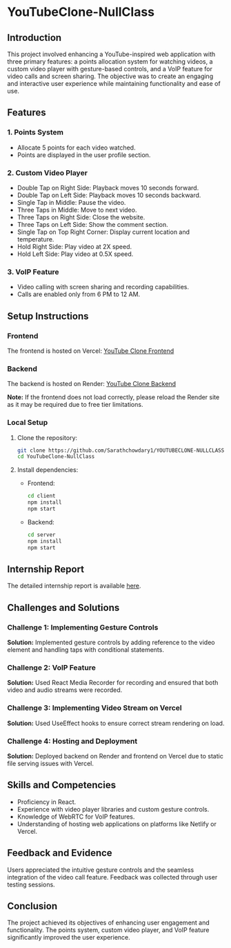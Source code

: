 
# YouTubeClone-NullClass

## Introduction
This project involved enhancing a YouTube-inspired web application with three primary features: a points allocation system for watching videos, a custom video player with gesture-based controls, and a VoIP feature for video calls and screen sharing. The objective was to create an engaging and interactive user experience while maintaining functionality and ease of use.

## Features
### 1. Points System
- Allocate 5 points for each video watched.
- Points are displayed in the user profile section.

### 2. Custom Video Player
- Double Tap on Right Side: Playback moves 10 seconds forward.
- Double Tap on Left Side: Playback moves 10 seconds backward.
- Single Tap in Middle: Pause the video.
- Three Taps in Middle: Move to next video.
- Three Taps on Right Side: Close the website.
- Three Taps on Left Side: Show the comment section.
- Single Tap on Top Right Corner: Display current location and temperature.
- Hold Right Side: Play video at 2X speed.
- Hold Left Side: Play video at 0.5X speed.

### 3. VoIP Feature
- Video calling with screen sharing and recording capabilities.
- Calls are enabled only from 6 PM to 12 AM.

## Setup Instructions
### Frontend
The frontend is hosted on Vercel: [YouTube Clone Frontend](https://you-tube-clone-frontend-xi.vercel.app/)
   
### Backend
The backend is hosted on Render: [YouTube Clone Backend](https://youtubeclone-nullclass.onrender.com/)

**Note:** If the frontend does not load correctly, please reload the Render site as it may be required due to free tier limitations.

### Local Setup
1. Clone the repository:
   ```sh
   git clone https://github.com/Sarathchowdary1/YOUTUBECLONE-NULLCLASS.git
   cd YouTubeClone-NullClass
   ```

2. Install dependencies:
   - Frontend:
     ```sh
     cd client
     npm install
     npm start
     ```
   - Backend:
     ```sh
     cd server
     npm install
     npm start
     ```

## Internship Report
The detailed internship report is available [here](./report.docx).

## Challenges and Solutions
### Challenge 1: Implementing Gesture Controls
**Solution:** Implemented gesture controls by adding reference to the video element and handling taps with conditional statements.

### Challenge 2: VoIP Feature
**Solution:** Used React Media Recorder for recording and ensured that both video and audio streams were recorded.

### Challenge 3: Implementing Video Stream on Vercel
**Solution:** Used UseEffect hooks to ensure correct stream rendering on load.

### Challenge 4: Hosting and Deployment
**Solution:** Deployed backend on Render and frontend on Vercel due to static file serving issues with Vercel.

## Skills and Competencies
- Proficiency in React.
- Experience with video player libraries and custom gesture controls.
- Knowledge of WebRTC for VoIP features.
- Understanding of hosting web applications on platforms like Netlify or Vercel.

## Feedback and Evidence
Users appreciated the intuitive gesture controls and the seamless integration of the video call feature. Feedback was collected through user testing sessions.

## Conclusion
The project achieved its objectives of enhancing user engagement and functionality. The points system, custom video player, and VoIP feature significantly improved the user experience.
